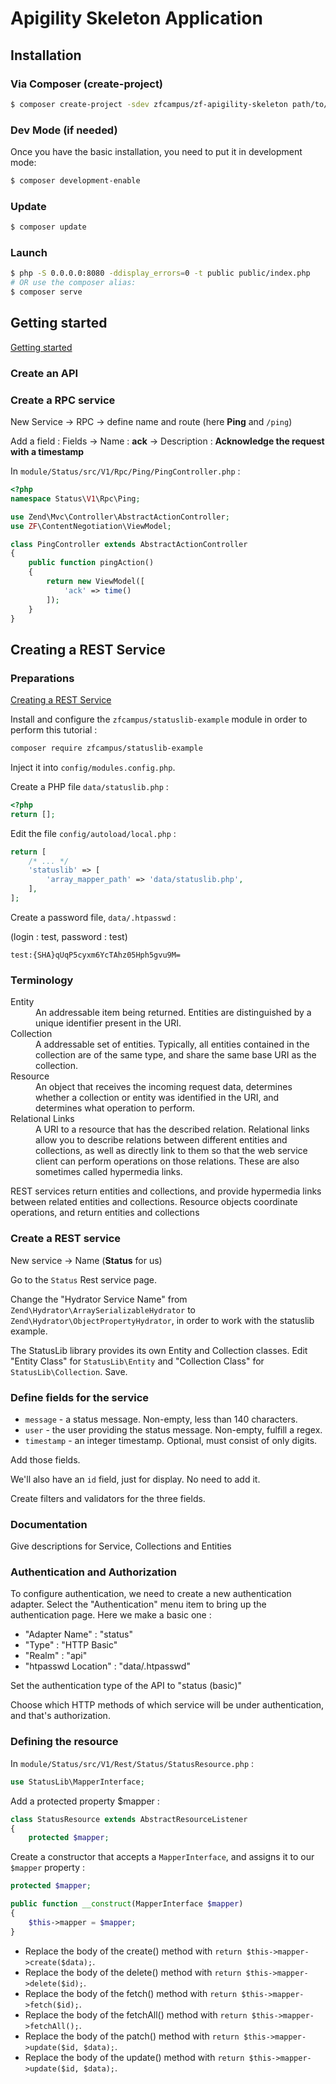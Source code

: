 # Apigility Skeleton Application

## Installation

### Via Composer (create-project)

```bash
$ composer create-project -sdev zfcampus/zf-apigility-skeleton path/to/install
```

### Dev Mode (if needed)

Once you have the basic installation, you need to put it in development mode:

```bash
$ composer development-enable
```
### Update

```bash
$ composer update
```

### Launch

```bash
$ php -S 0.0.0.0:8080 -ddisplay_errors=0 -t public public/index.php
# OR use the composer alias:
$ composer serve
```

## Getting started

[Getting started](https://apigility.org/documentation/intro/getting-started)

### Create an API

### Create a RPC service

New Service -> RPC -> define name and route (here **Ping** and `/ping`)

Add a field : Fields -> Name : **ack** -> Description : **Acknowledge the request with a timestamp**

In `module/Status/src/V1/Rpc/Ping/PingController.php` : 

```php
<?php
namespace Status\V1\Rpc\Ping;

use Zend\Mvc\Controller\AbstractActionController;
use ZF\ContentNegotiation\ViewModel;

class PingController extends AbstractActionController
{
    public function pingAction()
    {
        return new ViewModel([
            'ack' => time()
        ]);
    }
}
```

## Creating a REST Service

### Preparations

[Creating a REST Service](https://apigility.org/documentation/intro/first-rest-service)

Install and configure the `zfcampus/statuslib-example` module in order to perform this tutorial :

```bash
composer require zfcampus/statuslib-example
```

Inject it into `config/modules.config.php`.

Create a PHP file `data/statuslib.php` :

```php
<?php
return [];
```

Edit the file `config/autoload/local.php` :

```php
return [
    /* ... */
    'statuslib' => [
        'array_mapper_path' => 'data/statuslib.php',
    ],
];
```
Create a password file,  `data/.htpasswd` :

(login : test, password : test)

```
test:{SHA}qUqP5cyxm6YcTAhz05Hph5gvu9M=
```

### Terminology

<dl>
<dt>Entity</dt>
<dd>An addressable item being returned. Entities are distinguished by a unique identifier present in the URI.</dd>
<dt>Collection</dt>
<dd>A addressable set of entities. Typically, all entities contained in the collection are of the same type, and share the same base URI as the collection.</dd>
<dt>Resource</dt>
<dd>An object that receives the incoming request data, determines whether a collection or entity was identified in the URI, and determines what operation to perform.</dd> 
<dt>Relational Links</dt>
<dd>A URI to a resource that has the described relation. Relational links allow you to describe relations between different entities and collections, as well as directly link to them so that the web service client can perform operations on those relations. These are also sometimes called hypermedia links. </dd>
</dl>

REST services return entities and collections, and provide hypermedia links between related entities and collections. Resource objects coordinate operations, and return entities and collections

### Create a REST service

New service -> Name (**Status** for us)

Go to the `Status` Rest service page.

Change the "Hydrator Service Name" from `Zend\Hydrator\ArraySerializableHydrator` to `Zend\Hydrator\ObjectPropertyHydrator`, in order to work with the statuslib example.

The StatusLib library provides its own Entity and Collection classes. Edit "Entity Class" for `StatusLib\Entity` and "Collection Class" for `StatusLib\Collection`. Save.

### Define fields for the service


* `message` - a status message. Non-empty, less than 140 characters.
* `user` - the user providing the status message. Non-empty, fulfill a regex.
* `timestamp` - an integer timestamp. Optional, must consist of only digits.

Add those fields.

We'll also have an `id` field, just for display. No need to add it.

Create filters and validators for the three fields.

### Documentation

Give descriptions for Service, Collections and Entities

### Authentication and Authorization

To configure authentication, we need to create a new authentication adapter. Select the "Authentication" menu item to bring up the authentication page. Here we make a basic one :

* "Adapter Name" : "status"
* "Type" : "HTTP Basic" 
* "Realm" : "api"
* "htpasswd Location" : "data/.htpasswd"

Set the authentication type of the API to "status (basic)"

Choose which HTTP methods of which service will be under authentication, and that's authorization.

### Defining the resource

In `module/Status/src/V1/Rest/Status/StatusResource.php` :

```php
use StatusLib\MapperInterface;
```

Add a protected property $mapper :

```php
class StatusResource extends AbstractResourceListener
{
    protected $mapper;
```

Create a constructor that accepts a `MapperInterface`, and assigns it to our `$mapper` property :

```php
protected $mapper;

public function __construct(MapperInterface $mapper)
{
    $this->mapper = $mapper;
}
```

* Replace the body of the create() method with `return $this->mapper->create($data);`.
* Replace the body of the delete() method with `return $this->mapper->delete($id);`.
* Replace the body of the fetch() method with `return $this->mapper->fetch($id);`.
* Replace the body of the fetchAll() method with `return $this->mapper->fetchAll();`.
* Replace the body of the patch() method with `return $this->mapper->update($id, $data);`.
* Replace the body of the update() method with `return $this->mapper->update($id, $data);`.


